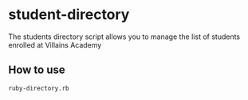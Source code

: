 # student-directory #

The students directory script allows you to manage the list of students enrolled at Villains Academy

## How to use ##

```shell
ruby-directory.rb
```
